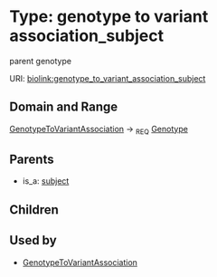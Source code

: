 
# Type: genotype to variant association_subject


parent genotype

URI: [biolink:genotype_to_variant_association_subject](https://w3id.org/biolink/vocab/genotype_to_variant_association_subject)


## Domain and Range

[GenotypeToVariantAssociation](GenotypeToVariantAssociation.md) ->  <sub>REQ</sub> [Genotype](Genotype.md)

## Parents

 *  is_a: [subject](subject.md)

## Children


## Used by

 * [GenotypeToVariantAssociation](GenotypeToVariantAssociation.md)
